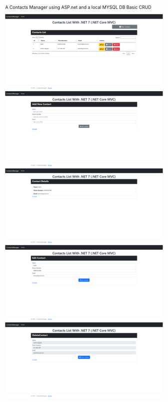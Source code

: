 A Contacts Manager using ASP.net and a local MYSQL DB
Basic CRUD

<img src="ReadmeImages\ss1.png" alt="screenshot">
<img src="ReadmeImages\ss2.png" alt="screenshot">
<img src="ReadmeImages\ss3.png" alt="screenshot">
<img src="ReadmeImages\ss4.png" alt="screenshot">
<img src="ReadmeImages\ss5.png" alt="screenshot">